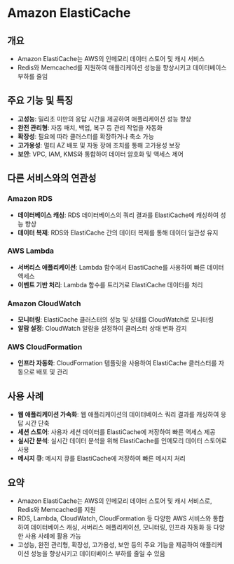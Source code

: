 # Amazon ElastiCache

## 개요
- Amazon ElastiCache는 AWS의 인메모리 데이터 스토어 및 캐시 서비스
- Redis와 Memcached를 지원하여 애플리케이션 성능을 향상시키고 데이터베이스 부하를 줄임

## 주요 기능 및 특징
- **고성능**: 밀리초 미만의 응답 시간을 제공하여 애플리케이션 성능 향상
- **완전 관리형**: 자동 패치, 백업, 복구 등 관리 작업을 자동화
- **확장성**: 필요에 따라 클러스터를 확장하거나 축소 가능
- **고가용성**: 멀티 AZ 배포 및 자동 장애 조치를 통해 고가용성 보장
- **보안**: VPC, IAM, KMS와 통합하여 데이터 암호화 및 액세스 제어

## 다른 서비스와의 연관성
### Amazon RDS
- **데이터베이스 캐싱**: RDS 데이터베이스의 쿼리 결과를 ElastiCache에 캐싱하여 성능 향상
- **데이터 복제**: RDS와 ElastiCache 간의 데이터 복제를 통해 데이터 일관성 유지

### AWS Lambda
- **서버리스 애플리케이션**: Lambda 함수에서 ElastiCache를 사용하여 빠른 데이터 액세스
- **이벤트 기반 처리**: Lambda 함수를 트리거로 ElastiCache 데이터를 처리

### Amazon CloudWatch
- **모니터링**: ElastiCache 클러스터의 성능 및 상태를 CloudWatch로 모니터링
- **알람 설정**: CloudWatch 알람을 설정하여 클러스터 상태 변화 감지

### AWS CloudFormation
- **인프라 자동화**: CloudFormation 템플릿을 사용하여 ElastiCache 클러스터를 자동으로 배포 및 관리

## 사용 사례
- **웹 애플리케이션 가속화**: 웹 애플리케이션의 데이터베이스 쿼리 결과를 캐싱하여 응답 시간 단축
- **세션 스토어**: 사용자 세션 데이터를 ElastiCache에 저장하여 빠른 액세스 제공
- **실시간 분석**: 실시간 데이터 분석을 위해 ElastiCache를 인메모리 데이터 스토어로 사용
- **메시지 큐**: 메시지 큐를 ElastiCache에 저장하여 빠른 메시지 처리

## 요약
- Amazon ElastiCache는 AWS의 인메모리 데이터 스토어 및 캐시 서비스로, Redis와 Memcached를 지원
- RDS, Lambda, CloudWatch, CloudFormation 등 다양한 AWS 서비스와 통합하여 데이터베이스 캐싱, 서버리스 애플리케이션, 모니터링, 인프라 자동화 등 다양한 사용 사례에 활용 가능
- 고성능, 완전 관리형, 확장성, 고가용성, 보안 등의 주요 기능을 제공하여 애플리케이션 성능을 향상시키고 데이터베이스 부하를 줄일 수 있음